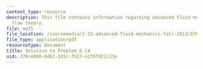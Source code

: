 ```yaml
---
content_type: resource
description: This file contains information regarding advanced fluid mechanics, potential
  flow theory.
file: null
file_location: /coursemedia/2-25-advanced-fluid-mechanics-fall-2013/376ceb806d621d1c7b27a1f8fdc2c13e_MIT2_25F13_Solution6.14.pdf
file_type: application/pdf
resourcetype: Document
title: Solution to Problem 6.14
uid: 376ceb80-6d62-1d1c-7b27-a1f8fdc2c13e
---
```

